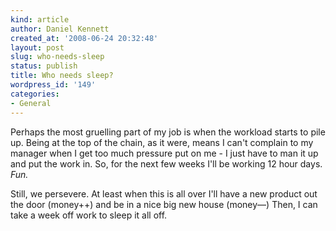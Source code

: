 ```yaml
---
kind: article
author: Daniel Kennett
created_at: '2008-06-24 20:32:48'
layout: post
slug: who-needs-sleep
status: publish
title: Who needs sleep?
wordpress_id: '149'
categories:
- General
---
```


Perhaps the most gruelling part of my job is when the workload starts to pile up. Being at the top of the chain, as it were, means I can't complain to my manager when I get too much pressure put on me - I just have to man it up and put the work in. So, for the next few weeks I'll be working 12 hour days. <em>Fun.</em>

Still, we persevere. At least when this is all over I'll have a new product out the door (money++) and be in a nice big new house (money––) Then, I can take a week off work to sleep it all off. 
